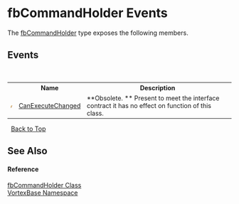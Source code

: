 # fbCommandHolder Events
 

The <a href="T_VortexBase_fbCommandHolder.md">fbCommandHolder</a> type exposes the following members.


## Events
&nbsp;<table><tr><th></th><th>Name</th><th>Description</th></tr><tr><td>![Public event](media/pubevent.gif "Public event")</td><td><a href="E_VortexBase_fbCommandHolder_CanExecuteChanged.md">CanExecuteChanged</a></td><td> **Obsolete. **
Present to meet the interface contract it has no effect on function of this class.</td></tr></table>&nbsp;
<a href="#fbcommandholder-events">Back to Top</a>

## See Also


#### Reference
<a href="T_VortexBase_fbCommandHolder.md">fbCommandHolder Class</a><br /><a href="N_VortexBase.md">VortexBase Namespace</a><br />